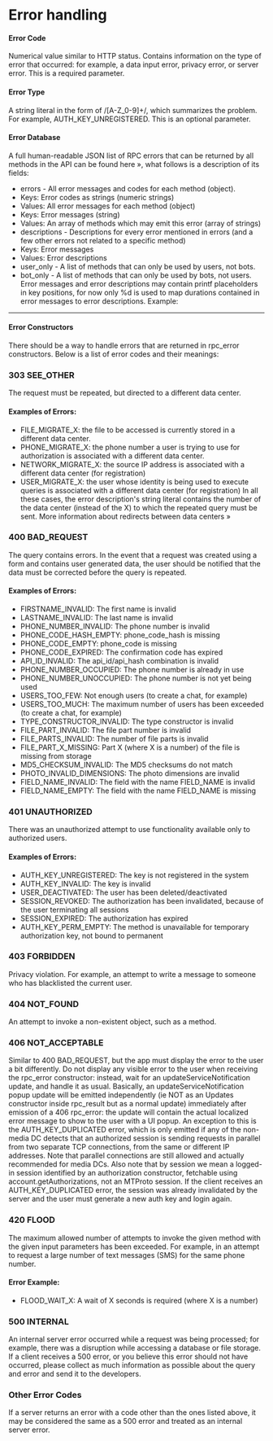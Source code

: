 # Error handling
#### Error Code
Numerical value similar to HTTP status. Contains information on the type of error that occurred: for example, a data input error, privacy error, or server error. This is a required parameter.
#### Error Type
A string literal in the form of /[A-Z_0-9]+/, which summarizes the problem. For example, AUTH_KEY_UNREGISTERED. This is an optional parameter.
#### Error Database
A full human-readable JSON list of RPC errors that can be returned by all methods in the API can be found here », what follows is a description of its fields:
- errors - All error messages and codes for each method (object).
- Keys: Error codes as strings (numeric strings)
- Values: All error messages for each method (object)
- Keys: Error messages (string)
- Values: An array of methods which may emit this error (array of strings)
- descriptions - Descriptions for every error mentioned in errors (and a few other errors not related to a specific method)
- Keys: Error messages
- Values: Error descriptions
- user_only - A list of methods that can only be used by users, not bots.
- bot_only - A list of methods that can only be used by bots, not users.
Error messages and error descriptions may contain printf placeholders in key positions, for now only %d is used to map durations contained in error messages to error descriptions.
Example:
---
#### Error Constructors
There should be a way to handle errors that are returned in rpc_error constructors.
Below is a list of error codes and their meanings:
### 303 SEE_OTHER
The request must be repeated, but directed to a different data center.
#### Examples of Errors:
- FILE_MIGRATE_X: the file to be accessed is currently stored in a different data center.
- PHONE_MIGRATE_X: the phone number a user is trying to use for authorization is associated with a different data center.
- NETWORK_MIGRATE_X: the source IP address is associated with a different data center (for registration)
- USER_MIGRATE_X: the user whose identity is being used to execute queries is associated with a different data center (for registration)
In all these cases, the error description's string literal contains the number of the data center (instead of the X) to which the repeated query must be sent.
More information about redirects between data centers »
### 400 BAD_REQUEST
The query contains errors. In the event that a request was created using a form and contains user generated data, the user should be notified that the data must be corrected before the query is repeated.
#### Examples of Errors:
- FIRSTNAME_INVALID: The first name is invalid
- LASTNAME_INVALID: The last name is invalid
- PHONE_NUMBER_INVALID: The phone number is invalid
- PHONE_CODE_HASH_EMPTY: phone_code_hash is missing
- PHONE_CODE_EMPTY: phone_code is missing
- PHONE_CODE_EXPIRED: The confirmation code has expired
- API_ID_INVALID: The api_id/api_hash combination is invalid
- PHONE_NUMBER_OCCUPIED: The phone number is already in use
- PHONE_NUMBER_UNOCCUPIED: The phone number is not yet being used
- USERS_TOO_FEW: Not enough users (to create a chat, for example)
- USERS_TOO_MUCH: The maximum number of users has been exceeded (to create a chat, for example)
- TYPE_CONSTRUCTOR_INVALID: The type constructor is invalid
- FILE_PART_INVALID: The file part number is invalid
- FILE_PARTS_INVALID: The number of file parts is invalid
- FILE_PART_X_MISSING: Part X (where X is a number) of the file is missing from storage
- MD5_CHECKSUM_INVALID: The MD5 checksums do not match
- PHOTO_INVALID_DIMENSIONS: The photo dimensions are invalid
- FIELD_NAME_INVALID: The field with the name FIELD_NAME is invalid
- FIELD_NAME_EMPTY: The field with the name FIELD_NAME is missing
### 401 UNAUTHORIZED
There was an unauthorized attempt to use functionality available only to authorized users.
#### Examples of Errors:
- AUTH_KEY_UNREGISTERED: The key is not registered in the system
- AUTH_KEY_INVALID: The key is invalid
- USER_DEACTIVATED: The user has been deleted/deactivated
- SESSION_REVOKED: The authorization has been invalidated, because of the user terminating all sessions
- SESSION_EXPIRED: The authorization has expired
- AUTH_KEY_PERM_EMPTY: The method is unavailable for temporary authorization key, not bound to permanent
### 403 FORBIDDEN
Privacy violation. For example, an attempt to write a message to someone who has blacklisted the current user.
### 404 NOT_FOUND
An attempt to invoke a non-existent object, such as a method.
### 406 NOT_ACCEPTABLE
Similar to 400 BAD_REQUEST, but the app must display the error to the user a bit differently.
Do not display any visible error to the user when receiving the rpc_error constructor: instead, wait for an updateServiceNotification update, and handle it as usual.
Basically, an updateServiceNotification popup update will be emitted independently (ie NOT as an Updates constructor inside rpc_result but as a normal update) immediately after emission of a 406 rpc_error: the update will contain the actual localized error message to show to the user with a UI popup.
An exception to this is the AUTH_KEY_DUPLICATED error, which is only emitted if any of the non-media DC detects that an authorized session is sending requests in parallel from two separate TCP connections, from the same or different IP addresses.
Note that parallel connections are still allowed and actually recommended for media DCs.
Also note that by session we mean a logged-in session identified by an authorization constructor, fetchable using account.getAuthorizations, not an MTProto session.
If the client receives an AUTH_KEY_DUPLICATED error, the session was already invalidated by the server and the user must generate a new auth key and login again.
### 420 FLOOD
The maximum allowed number of attempts to invoke the given method with the given input parameters has been exceeded. For example, in an attempt to request a large number of text messages (SMS) for the same phone number.
#### Error Example:
- FLOOD_WAIT_X: A wait of X seconds is required (where X is a number)
### 500 INTERNAL
An internal server error occurred while a request was being processed; for example, there was a disruption while accessing a database or file storage.
If a client receives a 500 error, or you believe this error should not have occurred, please collect as much information as possible about the query and error and send it to the developers.
### Other Error Codes
If a server returns an error with a code other than the ones listed above, it may be considered the same as a 500 error and treated as an internal server error.
